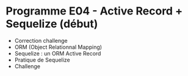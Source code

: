 # Programme E04 - Active Record + Sequelize (début)

- Correction challenge
- ORM (Object Relationnal Mapping)
- Sequelize : un ORM Active Record
- Pratique de Sequelize
- Challenge
